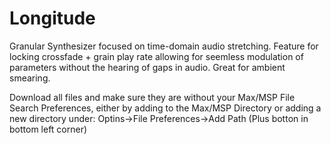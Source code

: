 # Longitude
Granular Synthesizer focused on time-domain audio stretching. Feature for locking crossfade + grain play rate allowing for seemless modulation of parameters without the hearing of gaps in audio. Great for ambient smearing. 

Download all files and make sure they are without your Max/MSP File Search Preferences, either by adding to the Max/MSP Directory or adding a new directory under: Optins->File Preferences->Add Path (Plus botton in bottom left corner)
